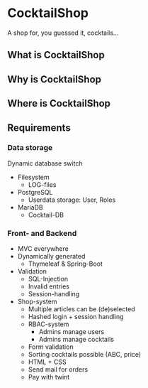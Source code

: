 # CocktailShop

A shop for, you guessed it, cocktails...

## What is CocktailShop

## Why is CocktailShop

## Where is CocktailShop

## Requirements

### Data storage

Dynamic database switch

- Filesystem
  - LOG-files
- PostgreSQL
  - Userdata storage: User, Roles
- MariaDB
  - Cocktail-DB

### Front- and Backend

- MVC everywhere
- Dynamically generated
  - Thymeleaf & Spring-Boot
- Validation
  - SQL-Injection
  - Invalid entries
  - Session-handling
- Shop-system
  - Multiple articles can be (de)selected
  - Hashed login + session handling
  - RBAC-system
    - Admins manage users
    - Admins manage cocktails
  - Form validation
  - Sorting cocktails possible (ABC, price)
  - HTML + CSS
  - Send mail for orders
  - Pay with twint
